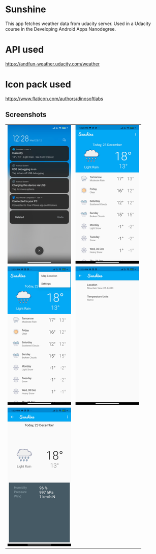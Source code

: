 Sunshine
===================================

This app fetches weather data from udacity server.
Used in a Udacity course in the Developing Android Apps Nanodegree.

API used
=====

https://andfun-weather.udacity.com/weather

Icon pack used
=====

https://www.flaticon.com/authors/dinosoftlabs

## Screenshots

<table>
<tr>
<td><img src="screenshots/Screenshot_2020-12-23-12-28-55-827_com.example.android.sunshine.jpg" style="width: 200px;"/></td>
<td><img src="screenshots/Screenshot_2020-12-23-12-28-59-116_com.example.android.sunshine.jpg" style="width: 200px;"/></td>
</tr>
<tr>
<td><img src="screenshots/Screenshot_2020-12-23-12-31-12-407_com.example.android.sunshine.jpg" style="width: 200px;"/></td>
<td><img src="screenshots/Screenshot_2020-12-23-12-29-55-820_com.example.android.sunshine.jpg" style="width: 200px;"/></td>
</tr>
<tr>
<td><img src="screenshots/Screenshot_2020-12-23-12-29-04-531_com.example.android.sunshine.jpg" style="width: 200px;"/></td>
</tr>
</table>
